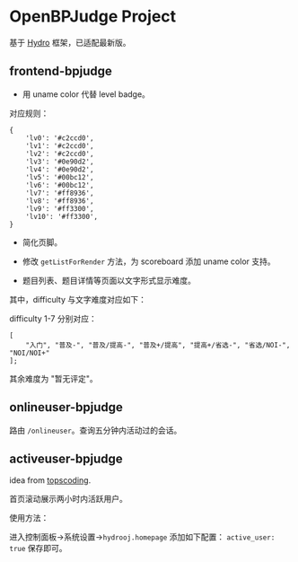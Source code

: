 # OpenBPJudge Project

基于 [Hydro](https://github.com/hydro-dev/Hydro) 框架，已适配最新版。

## frontend-bpjudge

-  用 uname color 代替 level badge。

对应规则：

```
{
    'lv0': '#c2ccd0',
    'lv1': '#c2ccd0',
    'lv2': '#c2ccd0',
    'lv3': '#0e90d2',
    'lv4': '#0e90d2',
    'lv5': '#00bc12',
    'lv6': '#00bc12',
    'lv7': '#ff8936',
    'lv8': '#ff8936',
    'lv9': '#ff3300',
    'lv10': '#ff3300',
}
```

- 简化页脚。

- 修改 `getListForRender` 方法，为 scoreboard 添加 uname color 支持。

- 题目列表、题目详情等页面以文字形式显示难度。

其中，difficulty 与文字难度对应如下：

difficulty 1-7 分别对应：

```
[
    "入门", "普及-", "普及/提高-", "普及+/提高", "提高+/省选-", "省选/NOI-", "NOI/NOI+"
];
```

其余难度为 "暂无评定"。

## onlineuser-bpjudge

路由 `/onlineuser`。查询五分钟内活动过的会话。


## activeuser-bpjudge

idea from [topscoding](https://topscoding.com/).

首页滚动展示两小时内活跃用户。

使用方法：

进入控制面板->系统设置->`hydrooj.homepage` 添加如下配置： `active_user: true` 保存即可。